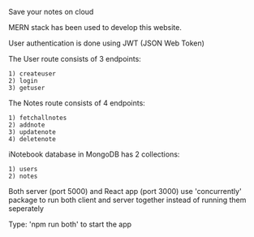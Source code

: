 Save your notes on cloud

MERN stack has been used to develop this website.

User authentication is done using JWT (JSON Web Token)

The User route consists of 3 endpoints:

    1) createuser
    2) login  
    3) getuser
    
The Notes route consists of 4 endpoints:

    1) fetchallnotes
    2) addnote
    3) updatenote
    4) deletenote
    
iNotebook database in MongoDB has 2 collections:

    1) users
    2) notes
    
Both server (port 5000) and React app (port 3000) use 'concurrently' package to run both client and server together instead of running them seperately

Type: 'npm run both' to start the app
